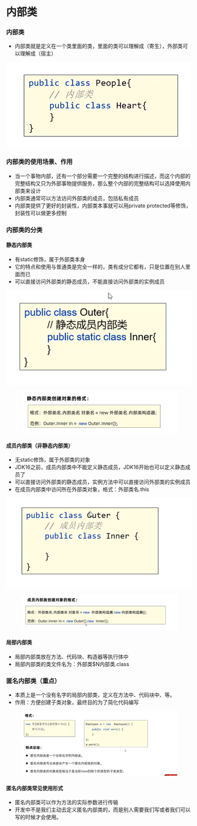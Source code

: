 # 内部类

### 内部类

* 内部类就是定义在一个类里面的类，里面的类可以理解成（寄生），外部类可以理解成（宿主）

![](<../.gitbook/assets/image (3) (3) (2).png>)

### 内部类的使用场景、作用

* 当一个事物内部，还有一个部分需要一个完整的结构进行描述，而这个内部的完整结构又只为外部事物提供服务，那么整个内部的完整结构可以选择使用内部类来设计
* 内部类通常可以方法访问外部类的成员，包括私有成员
* 内部类提供了更好的封装性，内部类本事就可以用private protected等修饰，封装性可以做更多控制

### 内部类的分类

#### 静态内部类

* 有static修饰，属于外部类本身
* 它的特点和使用与普通类是完全一样的，类有成分它都有，只是位置在别人里面而已
* 可以直接访问外部类的静态成员，不能直接访问外部类的实例成员

![](<../.gitbook/assets/image (5) (2) (1).png>)

<figure><img src="../.gitbook/assets/image (13).png" alt=""><figcaption></figcaption></figure>

#### 成员内部类（非静态内部类）

* 无static修饰，属于外部类的对象
* JDK16之前，成员内部类中不能定义静态成员，JDK16开始也可以定义静态成员了
* 可以直接访问外部类的静态成员，实例方法中可以直接访问外部类的实例成员&#x20;
* 在成员内部类中访问所在外部类对象，格式：外部类名.this

![](<../.gitbook/assets/image (10) (2).png>)

<figure><img src="../.gitbook/assets/image (1) (2) (3).png" alt=""><figcaption></figcaption></figure>

#### 局部内部类

* 局部内部类放在方法、代码块、构造器等执行体中
* 局部内部类的类文件名为：外部类$N内部类.class

### 匿名内部类（重点）

* 本质上是一个没有名字的局部内部类，定义在方法中、代码块中、等。
* 作用：方便创建子类对象，最终目的为了简化代码编写

<figure><img src="../.gitbook/assets/image (21).png" alt=""><figcaption></figcaption></figure>

#### 匿名内部类常见使用形式

* 匿名内部类可以作为方法的实际参数进行传输
* 开发中不是我们主动去定义匿名内部类的，而是别人需要我们写或者我们可以写的时候才会使用。

####

